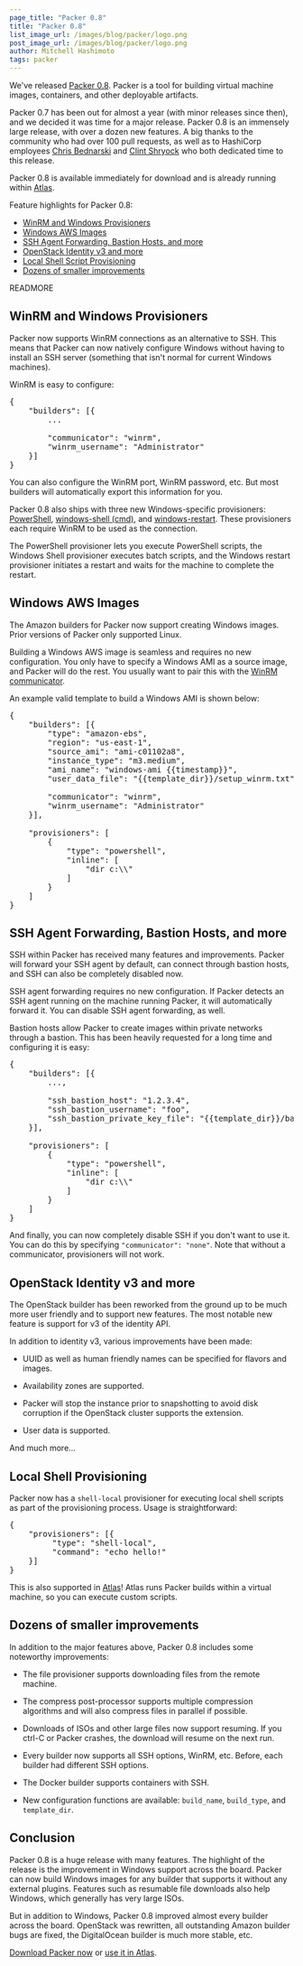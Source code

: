```yaml
---
page_title: "Packer 0.8"
title: "Packer 0.8"
list_image_url: /images/blog/packer/logo.png
post_image_url: /images/blog/packer/logo.png
author: Mitchell Hashimoto
tags: packer
---
```


We've released [Packer 0.8](https://packer.io). Packer is a tool for
building virtual machine images, containers, and other deployable artifacts.

Packer 0.7 has been out for almost a year (with minor releases since then),
and we decided it was time for a major release. Packer 0.8 is an immensely
large release, with over a dozen new features. A big thanks to the community
who had over 100 pull requests, as well as to HashiCorp employees
[Chris Bednarski](https://github.com/cbednarski) and [Clint Shryock](https://github.com/catsby)
who both dedicated time to this release.

Packer 0.8 is available immediately for download and is already running
within [Atlas](https://atlas.hashicorp.com/learn/packer).

Feature highlights for Packer 0.8:

  * [WinRM and Windows Provisioners](/blog/packer-0-8.html#winrm-and-windows-provisioners)
  * [Windows AWS Images](/blog/packer-0.8.html#windows-aws)
  * [SSH Agent Forwarding, Bastion Hosts, and more](/blog/packer-0-8.html#ssh)
  * [OpenStack Identity v3 and more](/blog/packer-0-8.html#openstack)
  * [Local Shell Script Provisioning](/blog/packer-0-8.html#shell-local)
  * [Dozens of smaller improvements](/blog/packer-0-8.html#improvements)

READMORE

<a id="winrm"></a>

## WinRM and Windows Provisioners

Packer now supports WinRM connections as an alternative to SSH. This means
that Packer can now natively configure Windows without having to install
an SSH server (something that isn't normal for current Windows machines).

WinRM is easy to configure:

<pre class="prettyprint">
{
    "builders": [{
        ...

        "communicator": "winrm",
        "winrm_username": "Administrator"
    }]
}
</pre>

You can also configure the WinRM port, WinRM password, etc. But most
builders will automatically export this information for you.

Packer 0.8 also ships with three new Windows-specific provisioners:
[PowerShell](https://packer.io/docs/provisioners/powershell.html),
[windows-shell (cmd)](https://packer.io/docs/provisioners/windows-shell.html),
and [windows-restart](https://packer.io/docs/provisioners/windows-restart.html).
These provisioners each require WinRM to be used as the connection.

The PowerShell provisioner lets you execute PowerShell scripts, the
Windows Shell provisioner executes batch scripts, and the Windows restart
provisioner initiates a restart and waits for the machine to complete the
restart.

<a id="windows-aws"></a>

## Windows AWS Images

The Amazon builders for Packer now support creating Windows images.
Prior versions of Packer only supported Linux.

Building a Windows AWS image is seamless and requires no new configuration.
You only have to specify a Windows AMI as a source image, and Packer will do
the rest. You usually want to pair this with the
[WinRM communicator](/blog/packer-0-8.html#winrm).

An example valid template to build a Windows AMI is shown below:

<pre class="prettyprint">
{
    "builders": [{
        "type": "amazon-ebs",
        "region": "us-east-1",
        "source_ami": "ami-c01102a8",
        "instance_type": "m3.medium",
        "ami_name": "windows-ami {{timestamp}}",
        "user_data_file": "{{template_dir}}/setup_winrm.txt",

        "communicator": "winrm",
        "winrm_username": "Administrator"
    }],

    "provisioners": [
        {
            "type": "powershell",
            "inline": [
                "dir c:\\"
            ]
        }
    ]
}
</pre>

<a id="ssh"></a>

## SSH Agent Forwarding, Bastion Hosts, and more

SSH within Packer has received many features and improvements. Packer will
forward your SSH agent by default, can connect through bastion hosts, and
SSH can also be completely disabled now.

SSH agent forwarding requires no new configuration. If Packer detects an
SSH agent running on the machine running Packer, it will automatically
forward it. You can disable SSH agent forwarding, as well.

Bastion hosts allow Packer to create images within private networks
through a bastion. This has been heavily requested for a long time and
configuring it is easy:

<pre class="prettyprint">
{
    "builders": [{
        ...,

        "ssh_bastion_host": "1.2.3.4",
        "ssh_bastion_username": "foo",
        "ssh_bastion_private_key_file": "{{template_dir}}/bastion.key"
    }],

    "provisioners": [
        {
            "type": "powershell",
            "inline": [
                "dir c:\\"
            ]
        }
    ]
}
</pre>

And finally, you can now completely disable SSH if you don't want to use it.
You can do this by specifying `"communicator": "none"`. Note that without
a communicator, provisioners will not work.

<a id="openstack"></a>

## OpenStack Identity v3 and more

The OpenStack builder has been reworked from the ground up to be much more
user friendly and to support new features. The most notable new feature
is support for v3 of the identity API.

In addition to identity v3, various improvements have been made:

  * UUID as well as human friendly names can be specified for flavors
    and images.

  * Availability zones are supported.

  * Packer will stop the instance prior to snapshotting to avoid disk
    corruption if the OpenStack cluster supports the extension.

  * User data is supported.

And much more...

<a id="shell-local"></a>

## Local Shell Provisioning

Packer now has a `shell-local` provisioner for executing local shell
scripts as part of the provisioning process. Usage is straightforward:

<pre class="prettyprint">
{
    "provisioners": [{
         "type": "shell-local",
         "command": "echo hello!"
    }]
}
</pre>

This is also supported in [Atlas](https://atlas.hashicorp.com/learn/packer)!
Atlas runs Packer builds within a virtual machine, so you can execute
custom scripts.

<a id="improvements"></a>

## Dozens of smaller improvements

In addition to the major features above, Packer 0.8 includes some
noteworthy improvements:

  * The file provisioner supports downloading files from the remote machine.

  * The compress post-processor supports multiple compression algorithms
    and will also compress files in parallel if possible.

  * Downloads of ISOs and other large files now support resuming. If you
    ctrl-C or Packer crashes, the download will resume on the next run.

  * Every builder now supports all SSH options, WinRM, etc. Before, each
    builder had different SSH options.

  * The Docker builder supports containers with SSH.

  * New configuration functions are available: `build_name`, `build_type`,
    and `template_dir`.

## Conclusion

Packer 0.8 is a huge release with many features. The highlight of the
release is the improvement in Windows support across the board. Packer can
now build Windows images for any builder that supports it without any
external plugins. Features such as resumable file downloads also help
Windows, which generally has very large ISOs.

But in addition to Windows, Packer 0.8 improved almost every builder across
the board. OpenStack was rewritten, all outstanding Amazon builder bugs are
fixed, the DigitalOcean builder is much more stable, etc.

[Download Packer now](https://packer.io/downloads.html) or
[use it in Atlas](https://atlas.hashicorp.com/learn/packer).
